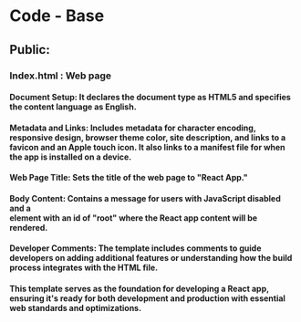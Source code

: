 # Code - Base
## Public:
### Index.html : Web page

#### Document Setup: It declares the document type as HTML5 and specifies the content language as English.

#### Metadata and Links: Includes metadata for character encoding, responsive design, browser theme color, site description, and links to a favicon and an Apple touch icon. It also links to a manifest file for when the app is installed on a device.

#### Web Page Title: Sets the title of the web page to "React App."

#### Body Content: Contains a message for users with JavaScript disabled and a <div> element with an id of "root" where the React app content will be rendered.

#### Developer Comments: The template includes comments to guide developers on adding additional features or understanding how the build process integrates with the HTML file.

#### This template serves as the foundation for developing a React app, ensuring it's ready for both development and production with essential web standards and optimizations.

